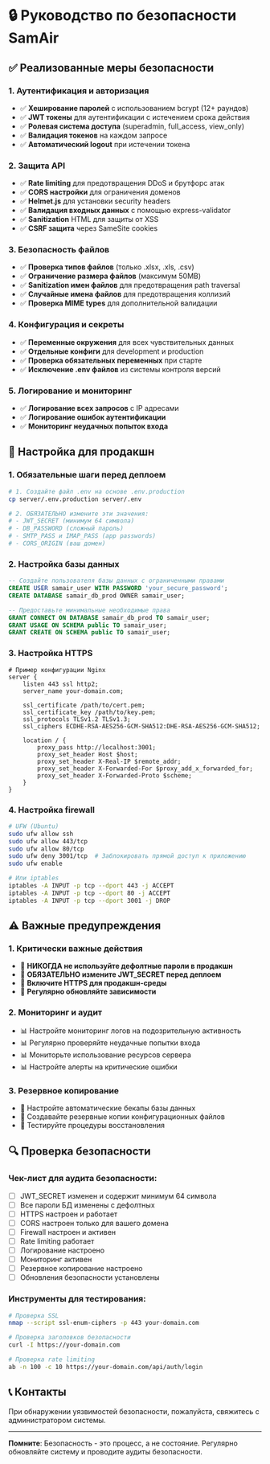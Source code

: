 # 🔒 Руководство по безопасности SamAir

## ✅ Реализованные меры безопасности

### 1. Аутентификация и авторизация
- ✅ **Хеширование паролей** с использованием bcrypt (12+ раундов)
- ✅ **JWT токены** для аутентификации с истечением срока действия
- ✅ **Ролевая система доступа** (superadmin, full_access, view_only)
- ✅ **Валидация токенов** на каждом запросе
- ✅ **Автоматический logout** при истечении токена

### 2. Защита API
- ✅ **Rate limiting** для предотвращения DDoS и брутфорс атак
- ✅ **CORS настройки** для ограничения доменов
- ✅ **Helmet.js** для установки security headers
- ✅ **Валидация входных данных** с помощью express-validator
- ✅ **Sanitization** HTML для защиты от XSS
- ✅ **CSRF защита** через SameSite cookies

### 3. Безопасность файлов
- ✅ **Проверка типов файлов** (только .xlsx, .xls, .csv)
- ✅ **Ограничение размера файлов** (максимум 50MB)
- ✅ **Sanitization имен файлов** для предотвращения path traversal
- ✅ **Случайные имена файлов** для предотвращения коллизий
- ✅ **Проверка MIME types** для дополнительной валидации

### 4. Конфигурация и секреты
- ✅ **Переменные окружения** для всех чувствительных данных
- ✅ **Отдельные конфиги** для development и production
- ✅ **Проверка обязательных переменных** при старте
- ✅ **Исключение .env файлов** из системы контроля версий

### 5. Логирование и мониторинг
- ✅ **Логирование всех запросов** с IP адресами
- ✅ **Логирование ошибок аутентификации**
- ✅ **Мониторинг неудачных попыток входа**

## 🔧 Настройка для продакшн

### 1. Обязательные шаги перед деплоем

```bash
# 1. Создайте файл .env на основе .env.production
cp server/.env.production server/.env

# 2. ОБЯЗАТЕЛЬНО измените эти значения:
# - JWT_SECRET (минимум 64 символа)
# - DB_PASSWORD (сложный пароль)
# - SMTP_PASS и IMAP_PASS (app passwords)
# - CORS_ORIGIN (ваш домен)
```

### 2. Настройка базы данных

```sql
-- Создайте пользователя базы данных с ограниченными правами
CREATE USER samair_user WITH PASSWORD 'your_secure_password';
CREATE DATABASE samair_db_prod OWNER samair_user;

-- Предоставьте минимальные необходимые права
GRANT CONNECT ON DATABASE samair_db_prod TO samair_user;
GRANT USAGE ON SCHEMA public TO samair_user;
GRANT CREATE ON SCHEMA public TO samair_user;
```

### 3. Настройка HTTPS

```nginx
# Пример конфигурации Nginx
server {
    listen 443 ssl http2;
    server_name your-domain.com;
    
    ssl_certificate /path/to/cert.pem;
    ssl_certificate_key /path/to/key.pem;
    ssl_protocols TLSv1.2 TLSv1.3;
    ssl_ciphers ECDHE-RSA-AES256-GCM-SHA512:DHE-RSA-AES256-GCM-SHA512;
    
    location / {
        proxy_pass http://localhost:3001;
        proxy_set_header Host $host;
        proxy_set_header X-Real-IP $remote_addr;
        proxy_set_header X-Forwarded-For $proxy_add_x_forwarded_for;
        proxy_set_header X-Forwarded-Proto $scheme;
    }
}
```

### 4. Настройка firewall

```bash
# UFW (Ubuntu)
sudo ufw allow ssh
sudo ufw allow 443/tcp
sudo ufw allow 80/tcp
sudo ufw deny 3001/tcp  # Заблокировать прямой доступ к приложению
sudo ufw enable

# Или iptables
iptables -A INPUT -p tcp --dport 443 -j ACCEPT
iptables -A INPUT -p tcp --dport 80 -j ACCEPT
iptables -A INPUT -p tcp --dport 3001 -j DROP
```

## ⚠️ Важные предупреждения

### 1. Критически важные действия
- 🚨 **НИКОГДА не используйте дефолтные пароли в продакшн**
- 🚨 **ОБЯЗАТЕЛЬНО измените JWT_SECRET перед деплоем**
- 🚨 **Включите HTTPS для продакшн-среды**
- 🚨 **Регулярно обновляйте зависимости**

### 2. Мониторинг и аудит
- 📊 Настройте мониторинг логов на подозрительную активность
- 📊 Регулярно проверяйте неудачные попытки входа
- 📊 Мониторьте использование ресурсов сервера
- 📊 Настройте алерты на критические ошибки

### 3. Резервное копирование
- 💾 Настройте автоматические бекапы базы данных
- 💾 Создавайте резервные копии конфигурационных файлов
- 💾 Тестируйте процедуры восстановления

## 🔍 Проверка безопасности

### Чек-лист для аудита безопасности:

- [ ] JWT_SECRET изменен и содержит минимум 64 символа
- [ ] Все пароли БД изменены с дефолтных
- [ ] HTTPS настроен и работает
- [ ] CORS настроен только для вашего домена
- [ ] Firewall настроен и активен
- [ ] Rate limiting работает
- [ ] Логирование настроено
- [ ] Мониторинг активен
- [ ] Резервное копирование настроено
- [ ] Обновления безопасности установлены

### Инструменты для тестирования:

```bash
# Проверка SSL
nmap --script ssl-enum-ciphers -p 443 your-domain.com

# Проверка заголовков безопасности
curl -I https://your-domain.com

# Проверка rate limiting
ab -n 100 -c 10 https://your-domain.com/api/auth/login
```

## 📞 Контакты

При обнаружении уязвимостей безопасности, пожалуйста, свяжитесь с администратором системы.

---

**Помните**: Безопасность - это процесс, а не состояние. Регулярно обновляйте систему и проводите аудиты безопасности.